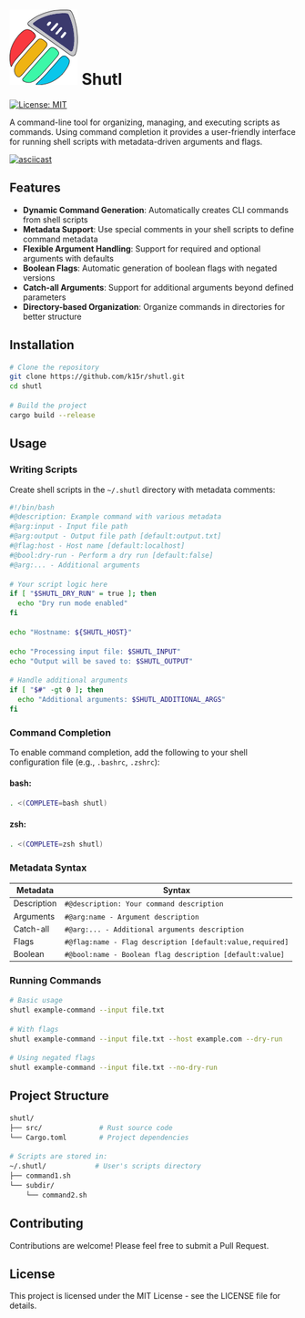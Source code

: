 # ![Shutl Logo](assets/logo-xs.png) Shutl

[![License: MIT](https://img.shields.io/badge/license-MIT-blue.svg)](https://opensource.org/licenses/MIT)

A command-line tool for organizing, managing, and executing scripts as commands. 
Using command completion it provides a user-friendly interface for running shell scripts with metadata-driven arguments and flags.

[![asciicast](https://asciinema.org/a/710656.svg)](https://asciinema.org/a/710656)

## Features

- **Dynamic Command Generation**: Automatically creates CLI commands from shell scripts
- **Metadata Support**: Use special comments in your shell scripts to define command metadata
- **Flexible Argument Handling**: Support for required and optional arguments with defaults
- **Boolean Flags**: Automatic generation of boolean flags with negated versions
- **Catch-all Arguments**: Support for additional arguments beyond defined parameters
- **Directory-based Organization**: Organize commands in directories for better structure

## Installation

```bash
# Clone the repository
git clone https://github.com/k15r/shutl.git
cd shutl

# Build the project
cargo build --release
```

## Usage

### Writing Scripts

Create shell scripts in the `~/.shutl` directory with metadata comments:

```bash
#!/bin/bash
#@description: Example command with various metadata
#@arg:input - Input file path
#@arg:output - Output file path [default:output.txt]
#@flag:host - Host name [default:localhost]
#@bool:dry-run - Perform a dry run [default:false]
#@arg:... - Additional arguments

# Your script logic here
if [ "$SHUTL_DRY_RUN" = true ]; then
  echo "Dry run mode enabled"
fi

echo "Hostname: ${SHUTL_HOST}"

echo "Processing input file: $SHUTL_INPUT"
echo "Output will be saved to: $SHUTL_OUTPUT"

# Handle additional arguments
if [ "$#" -gt 0 ]; then
  echo "Additional arguments: $SHUTL_ADDITIONAL_ARGS"
fi
```

### Command Completion
To enable command completion, add the following to your shell configuration file (e.g., `.bashrc`, `.zshrc`):

#### bash:
```bash
. <(COMPLETE=bash shutl)
```

#### zsh:
```bash
. <(COMPLETE=zsh shutl)
``` 

### Metadata Syntax

| **Metadata**  | **Syntax**                                                |
|---------------|-----------------------------------------------------------|
| Description   | `#@description: Your command description`                 |
| Arguments     | `#@arg:name - Argument description`                       |
| Catch-all     | `#@arg:... - Additional arguments description`            |
| Flags         | `#@flag:name - Flag description [default:value,required]` |
| Boolean       | `#@bool:name - Boolean flag description [default:value]`  |

### Running Commands

```bash
# Basic usage
shutl example-command --input file.txt

# With flags
shutl example-command --input file.txt --host example.com --dry-run

# Using negated flags
shutl example-command --input file.txt --no-dry-run
```

## Project Structure

```bash
shutl/
├── src/              # Rust source code
└── Cargo.toml        # Project dependencies

# Scripts are stored in:
~/.shutl/            # User's scripts directory
├── command1.sh
└── subdir/
    └── command2.sh
```

## Contributing

Contributions are welcome! Please feel free to submit a Pull Request.

## License

This project is licensed under the MIT License - see the LICENSE file for details. 
